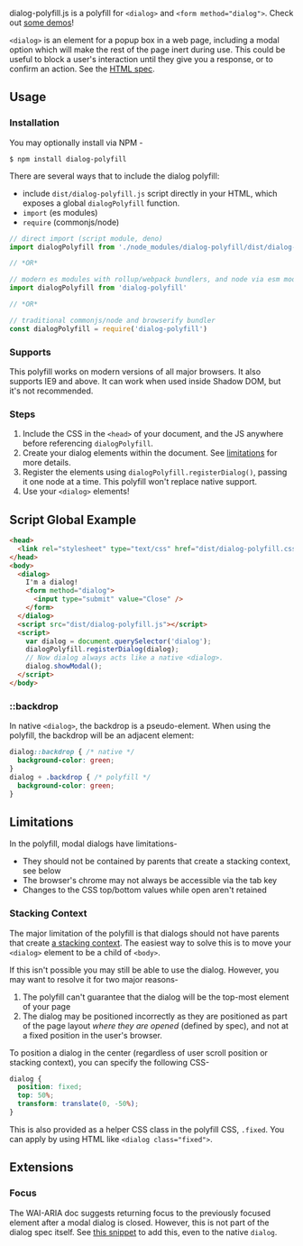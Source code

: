 dialog-polyfill.js is a polyfill for `<dialog>` and `<form method="dialog">`.
Check out [some demos](https://googlechrome.github.io/dialog-polyfill/)!

`<dialog>` is an element for a popup box in a web page, including a modal option which will make the rest of the page inert during use.
This could be useful to block a user's interaction until they give you a response, or to confirm an action.
See the [HTML spec](https://html.spec.whatwg.org/multipage/forms.html#the-dialog-element).

## Usage

### Installation

You may optionally install via NPM -

    $ npm install dialog-polyfill


There are several ways that to include the dialog polyfill:

* include `dist/dialog-polyfill.js` script directly in your HTML, which exposes a global `dialogPolyfill` function.
* `import` (es modules)
* `require` (commonjs/node)


```javascript
// direct import (script module, deno)
import dialogPolyfill from './node_modules/dialog-polyfill/dist/dialog-polyfill.esm.js';

// *OR*

// modern es modules with rollup/webpack bundlers, and node via esm module
import dialogPolyfill from 'dialog-polyfill'

// *OR*

// traditional commonjs/node and browserify bundler
const dialogPolyfill = require('dialog-polyfill')
```


### Supports

This polyfill works on modern versions of all major browsers.
It also supports IE9 and above.
It can work when used inside Shadow DOM, but it's not recommended.

### Steps

1. Include the CSS in the `<head>` of your document, and the JS anywhere before referencing `dialogPolyfill`.
2. Create your dialog elements within the document. See [limitations](#limitations) for more details.
3. Register the elements using `dialogPolyfill.registerDialog()`, passing it one node at a time. This polyfill won't replace native support.
4. Use your `<dialog>` elements!

## Script Global Example

```html
<head>
  <link rel="stylesheet" type="text/css" href="dist/dialog-polyfill.css" />
</head>
<body>
  <dialog>
    I'm a dialog!
    <form method="dialog">
      <input type="submit" value="Close" />
    </form>
  </dialog>
  <script src="dist/dialog-polyfill.js"></script>
  <script>
    var dialog = document.querySelector('dialog');
    dialogPolyfill.registerDialog(dialog);
    // Now dialog always acts like a native <dialog>.
    dialog.showModal();
  </script>
</body>
```

### ::backdrop

In native `<dialog>`, the backdrop is a pseudo-element.
When using the polyfill, the backdrop will be an adjacent element:

```css
dialog::backdrop { /* native */
  background-color: green;
}
dialog + .backdrop { /* polyfill */
  background-color: green;
}
```

## Limitations

In the polyfill, modal dialogs have limitations-

- They should not be contained by parents that create a stacking context, see below
- The browser's chrome may not always be accessible via the tab key
- Changes to the CSS top/bottom values while open aren't retained

### Stacking Context

The major limitation of the polyfill is that dialogs should not have parents that create [a stacking context](https://developer.mozilla.org/en-US/docs/Web/CSS/CSS_Positioning/Understanding_z_index/The_stacking_context).
The easiest way to solve this is to move your `<dialog>` element to be a child of `<body>`.

If this isn't possible you may still be able to use the dialog.
However, you may want to resolve it for two major reasons-

1. The polyfill can't guarantee that the dialog will be the top-most element of your page
2. The dialog may be positioned incorrectly as they are positioned as part of the page layout _where they are opened_ (defined by spec), and not at a fixed position in the user's browser.

To position a dialog in the center (regardless of user scroll position or stacking context), you can specify the following CSS-

```css
dialog {
  position: fixed;
  top: 50%;
  transform: translate(0, -50%);
}
```

This is also provided as a helper CSS class in the polyfill CSS, `.fixed`.
You can apply by using HTML like `<dialog class="fixed">`.

## Extensions

### Focus

The WAI-ARIA doc suggests returning focus to the previously focused element after a modal dialog is closed.
However, this is not part of the dialog spec itself.
See [this snippet](https://gist.github.com/samthor/babe9fad4a65625b301ba482dad284d1) to add this, even to the native `dialog`.
